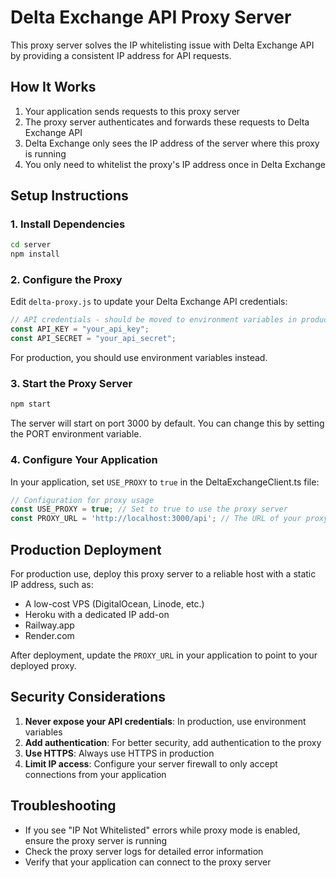 # Delta Exchange API Proxy Server

This proxy server solves the IP whitelisting issue with Delta Exchange API by providing a consistent IP address for API requests.

## How It Works

1. Your application sends requests to this proxy server
2. The proxy server authenticates and forwards these requests to Delta Exchange API
3. Delta Exchange only sees the IP address of the server where this proxy is running
4. You only need to whitelist the proxy's IP address once in Delta Exchange

## Setup Instructions

### 1. Install Dependencies

```bash
cd server
npm install
```

### 2. Configure the Proxy

Edit `delta-proxy.js` to update your Delta Exchange API credentials:

```javascript
// API credentials - should be moved to environment variables in production
const API_KEY = "your_api_key";
const API_SECRET = "your_api_secret";
```

For production, you should use environment variables instead.

### 3. Start the Proxy Server

```bash
npm start
```

The server will start on port 3000 by default. You can change this by setting the PORT environment variable.

### 4. Configure Your Application

In your application, set `USE_PROXY` to `true` in the DeltaExchangeClient.ts file:

```typescript
// Configuration for proxy usage
const USE_PROXY = true; // Set to true to use the proxy server
const PROXY_URL = 'http://localhost:3000/api'; // The URL of your proxy server
```

## Production Deployment

For production use, deploy this proxy server to a reliable host with a static IP address, such as:

- A low-cost VPS (DigitalOcean, Linode, etc.)
- Heroku with a dedicated IP add-on
- Railway.app
- Render.com

After deployment, update the `PROXY_URL` in your application to point to your deployed proxy.

## Security Considerations

1. **Never expose your API credentials**: In production, use environment variables
2. **Add authentication**: For better security, add authentication to the proxy
3. **Use HTTPS**: Always use HTTPS in production 
4. **Limit IP access**: Configure your server firewall to only accept connections from your application

## Troubleshooting

- If you see "IP Not Whitelisted" errors while proxy mode is enabled, ensure the proxy server is running
- Check the proxy server logs for detailed error information
- Verify that your application can connect to the proxy server 